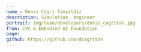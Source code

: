 ```yaml
---
name_: Deniz Cagri Tanyildiz
description: Simulation  engineer
portrait: img/team/developers/deniz_cagritan.jpg
from: CVC & Embodied AI Foundation
page: 
github: https://github.com/dcagritan
---
```

